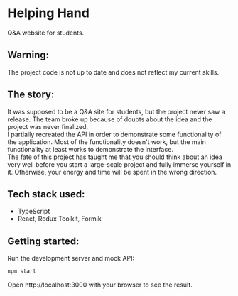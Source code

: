 # Helping Hand
Q&A website for students.
## Warning:
The project code is not up to date and does not reflect my current skills.

## The story:
It was supposed to be a Q&A site for students, but the project never saw a release. The team broke up because of doubts about the idea and the project was never finalized.
\
I partially recreated the API in order to demonstrate some functionality of the application. Most of the functionality doesn't work, but the main functionality at least works to demonstrate the interface.
\
The fate of this project has taught me that you should think about an idea very well before you start a large-scale project and fully immerse yourself in it. Otherwise, your energy and time will be spent in the wrong direction.

## Tech stack used:
- TypeScript
- React, Redux Toolkit, Formik

## Getting started:
Run the development server and mock API:
```bash
npm start
```
Open http://localhost:3000 with your browser to see the result.
